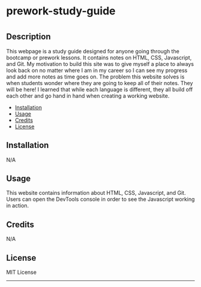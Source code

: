 # prework-study-guide
# <Prework Study Guide Webpage>

## Description 

This webpage is a study guide designed for anyone going through the bootcamp or prework lessons. It contains notes on HTML, CSS, Javascript, and Git. My motivation to build this site was to give myself a place to always look back on no matter where I am in my career so I can see my progress and add more notes as time goes on. The problem this website solves is when students wonder where they are going to keep all of their notes. They will be here! I learned that while each language is different, they all build off each other and go hand in hand when creating a working website.


- [Installation](#installation)
- [Usage](#usage)
- [Credits](#credits)
- [License](#license)

## Installation

N/A

## Usage

This website contains information about HTML, CSS, Javascript, and Git. Users can open the DevTools console in order to see the Javascript working in action.

## Credits

N/A

## License

MIT License

---
